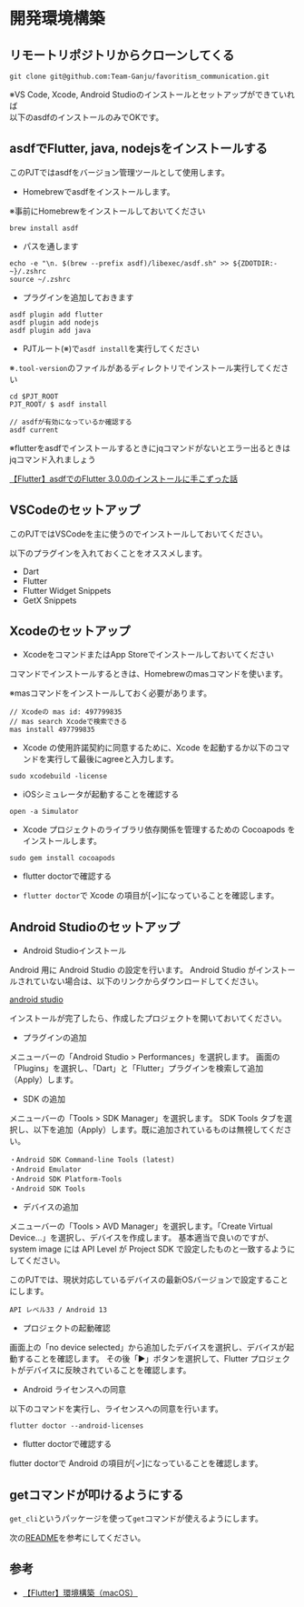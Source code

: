 # 開発環境構築

## リモートリポジトリからクローンしてくる

```
git clone git@github.com:Team-Ganju/favoritism_communication.git
```

※VS Code, Xcode, Android Studioのインストールとセットアップができていれば  
以下のasdfのインストールのみでOKです。

## asdfでFlutter, java, nodejsをインストールする

このPJTではasdfをバージョン管理ツールとして使用します。

- Homebrewでasdfをインストールします。

※事前にHomebrewをインストールしておいてください

```
brew install asdf
```

- パスを通します

```
echo -e "\n. $(brew --prefix asdf)/libexec/asdf.sh" >> ${ZDOTDIR:-~}/.zshrc
source ~/.zshrc
```

- プラグインを追加しておきます

```
asdf plugin add flutter
asdf plugin add nodejs
asdf plugin add java
```

- PJTルート(※)で`asdf install`を実行してください

※`.tool-version`のファイルがあるディレクトリでインストール実行してください

```
cd $PJT_ROOT
PJT_ROOT/ $ asdf install

// asdfが有効になっているか確認する
asdf current
```

※flutterをasdfでインストールするときにjqコマンドがないとエラー出るときはjqコマンド入れましょう

[【Flutter】asdfでのFlutter 3.0.0のインストールに手こずった話](https://blog.dalt.me/3318)


## VSCodeのセットアップ

このPJTではVSCodeを主に使うのでインストールしておいてください。

以下のプラグインを入れておくことをオススメします。
- Dart
- Flutter
- Flutter Widget Snippets
- GetX Snippets


## Xcodeのセットアップ

- XcodeをコマンドまたはApp Storeでインストールしておいてください

コマンドでインストールするときは、Homebrewのmasコマンドを使います。

※masコマンドをインストールしておく必要があります。

```
// Xcodeの mas id: 497799835
// mas search Xcodeで検索できる
mas install 497799835
```

- Xcode の使用許諾契約に同意するために、Xcode を起動するか以下のコマンドを実行して最後にagreeと入力します。

```
sudo xcodebuild -license
```

- iOSシミュレータが起動することを確認する

```
open -a Simulator
```

- Xcode プロジェクトのライブラリ依存関係を管理するための Cocoapods をインストールします。

```
sudo gem install cocoapods
```

- flutter doctorで確認する

- `flutter doctor`で Xcode の項目が[✓]になっていることを確認します。


## Android Studioのセットアップ

- Android Studioインストール

Android 用に Android Studio の設定を行います。 Android Studio がインストールされていない場合は、以下のリンクからダウンロードしてください。

[android studio](https://developer.android.com/studio)

インストールが完了したら、作成したプロジェクトを開いておいてください。

- プラグインの追加

メニューバーの「Android Studio > Performances」を選択します。 画面の「Plugins」を選択し、「Dart」と「Flutter」プラグインを検索して追加（Apply）します。


- SDK の追加

メニューバーの「Tools > SDK Manager」を選択します。 SDK Tools タブを選択し、以下を追加（Apply）します。既に追加されているものは無視してください。

```
・Android SDK Command-line Tools (latest)
・Android Emulator
・Android SDK Platform-Tools
・Android SDK Tools
```

- デバイスの追加

メニューバーの「Tools > AVD Manager」を選択します。「Create Virtual Device...」を選択し、デバイスを作成します。 基本適当で良いのですが、system image には API Level が Project SDK で設定したものと一致するようにしてください。

このPJTでは、現状対応しているデバイスの最新OSバージョンで設定することにします。

`API レベル33 / Android 13`

- プロジェクトの起動確認

画面上の「no device selected」から追加したデバイスを選択し、デバイスが起動することを確認します。 その後「▶️」ボタンを選択して、Flutter プロジェクトがデバイスに反映されていることを確認します。

- Android ライセンスへの同意

以下のコマンドを実行し、ライセンスへの同意を行います。

```
flutter doctor --android-licenses
```

- flutter doctorで確認する

flutter doctorで Android の項目が[✓]になっていることを確認します。


## getコマンドが叩けるようにする

`get_cli`というパッケージを使って`get`コマンドが使えるようにします。

次の[README](../getx/get_cli.md)を参考にしてください。


## 参考
- [【Flutter】環境構築（macOS）](https://b1san-blog.com/post/flutter/flutter-setup/)